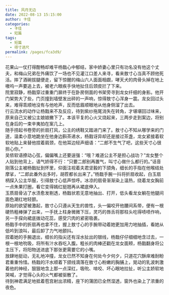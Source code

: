 ```yaml
---
title: 风月无边
date: 2022-08-13 15:15:00
author: 卡佳
categories: 
  - 卡佳
  - 短篇
tags: 
  - 短篇
  - 得寸进尺
permalink: /pages/fca3d9/
---
```


花果山一仗打得酣畅却难平杨戬心中郁结，家中娇妻心里只有功名没有他这个丈夫，和梅山兄弟在外痛饮了一场也不见灌江口差人来寻，看来敖寸心当真不顾他死活。摔了酒碗拔腿便走，留下惊醒的梅山六人面面相觑，哮天犬的肉骨头掉在地上嗷呜一声要追上去，被老六眼疾手快地扯住后颈皮拦了下来。<!-- more -->  
院里寂静，杨戬穿过重重门扉终于在卧房侧面的书架旁寻到龙女纤细的身影。他开门架势大了些，门页撞到墙壁发出砰的一声响，惊得敖寸心浑身一震。龙女回过头来，难得乖顺地没有与他呛声，反而低眉顺眼地从他身侧溜了出去。  
行云流水的动作让杨戬来不及反应，待到紫纱拖尾消失在转角，才堪堪回过味来，原来自己又被公主娘娘撇下了。本该平复的心火又烧起来，三两步走到案边，将别在身后的一束辛夷拍在案几上。  
随手捞起书卷旁的折扇打风，公主的绣鞋又踏进门来了。敖寸心不知从哪学来的门道，温柔小意地跪坐在他身边斟茶递水，杨戬讶异却还是接过茶盏，龙女紧接着软软地贴上来替他捏着肩颈，在他耳边轻声细语：“二郎不生气了吧，这些天寸心很担心你。”  
吴侬软语撩动心弦，偏偏嘴上还要逞强：“哦？难道公主不是担心战功？”龙女整个人贴到他背上，语气娇得不行：“只要二郎别再置气，叫寸心做什么都行的。”话音刚落公主被杨戬扯到怀里，仰面注视着夫君坚毅的下颌角，细长的手指在他喉结处摩挲，“二郎此番外出多时，胡茬都长出来了。”杨戬手腕一抖将折扇收起，白玉扇柄探入公主华服，引得敖寸心低声惊呼。冰凉的扇骨渐渐染上温热，绕着龙女胸前一点朱果打圈，看它变得嫣红挺翘再从裙底伸入。  
玉质扇骨沾了水渍愈发剔透，杨戬状若无意地抽出、打开，低头看龙女躺在他腿间面色潮红地轻颤。  
原始的欲望被激起，敖寸心只遵从天生的兽性，头一偏咬开他腰间系带，便有一根硬热粗棒弹了出来，一手抚上柱身微微下压，灵巧的唇舌将那柱头吃得啧啧作响，另一手探向裙底拨动花蕊，感受穴肉的紧密吸裹。  
杨戬手中的折扇再也拿不住，握上敖寸心的手腕带动着她更加用力地抽插，看她从低吟到浪叫，最后卸了力气地颤抖。  
捏着她的手腕退出，细长的指尖还有淫水扯出的银线，杨戬仔仔细细地含过去，一根一根地吮吸，将所有汁水吞吃入腹。粗长的肉棒还戳在龙女面颊，杨戬翻身将公主压下，将阳物送进底下那张更需要它的小嘴。  
放肆地挺动，无礼地冲撞，龙女已然不知身在何处今夕何夕，只道花穴酥痒难耐盼君重重怜惜。杨戬的汗水顺着下颌线滴落在敖寸心粉嫩的胸脯上，晃动的乳波刺激着他的神经，狠狠地含上那一点深红，吸吮、啃咬、坏心眼地拉扯，听公主娇软地哭喊，才觉得心头的火气都被驱散了。  
待到神君满足地抵着苞宫射出浓精，座下的蒲团已全然湿透，窗外也染上了浓重的夜色。
